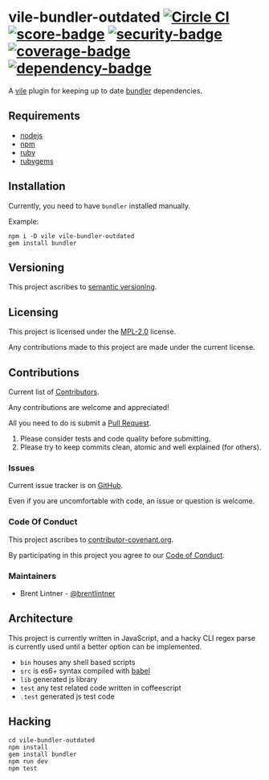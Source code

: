 # vile-bundler-outdated [![Circle CI](https://circleci.com/gh/forthright/vile-bundler-outdated.svg?style=shield&circle-token=c85edd896691e55d036186ac2231b8ab3d396947)](https://circleci.com/gh/forthright/vile-bundler-outdated) [![score-badge](https://vile.io/api/v0/projects/vile-bundler-outdated/badges/score?token=USryyHar5xQs7cBjNUdZ)](https://vile.io/~brentlintner/vile-bundler-outdated) [![security-badge](https://vile.io/api/v0/projects/vile-bundler-outdated/badges/security?token=USryyHar5xQs7cBjNUdZ)](https://vile.io/~brentlintner/vile-bundler-outdated) [![coverage-badge](https://vile.io/api/v0/projects/vile-bundler-outdated/badges/coverage?token=USryyHar5xQs7cBjNUdZ)](https://vile.io/~brentlintner/vile-bundler-outdated) [![dependency-badge](https://vile.io/api/v0/projects/vile-bundler-outdated/badges/dependency?token=USryyHar5xQs7cBjNUdZ)](https://vile.io/~brentlintner/vile-bundler-outdated)

A [vile](https://vile.io) plugin for keeping up to date [bundler](https://github.com/bundler/bundler) dependencies.

## Requirements

- [nodejs](http://nodejs.org)
- [npm](http://npmjs.org)
- [ruby](http://nodejs.org)
- [rubygems](http://rubygems.org)

## Installation

Currently, you need to have `bundler` installed manually.

Example:

    npm i -D vile vile-bundler-outdated
    gem install bundler

## Versioning

This project ascribes to [semantic versioning](http://semver.org).

## Licensing

This project is licensed under the [MPL-2.0](LICENSE) license.

Any contributions made to this project are made under the current license.

## Contributions

Current list of [Contributors](https://github.com/forthright/vile-bundler-outdated/graphs/contributors).

Any contributions are welcome and appreciated!

All you need to do is submit a [Pull Request](https://github.com/forthright/vile-bundler-outdated/pulls).

1. Please consider tests and code quality before submitting.
2. Please try to keep commits clean, atomic and well explained (for others).

### Issues

Current issue tracker is on [GitHub](https://github.com/forthright/vile-bundler-outdated/issues).

Even if you are uncomfortable with code, an issue or question is welcome.

### Code Of Conduct

This project ascribes to [contributor-covenant.org](http://contributor-covenant.org).

By participating in this project you agree to our [Code of Conduct](CODE_OF_CONDUCT.md).

### Maintainers

- Brent Lintner - [@brentlintner](http://github.com/brentlintner)

## Architecture

This project is currently written in JavaScript,
and a hacky CLI regex parse is currently used until
a better option can be implemented.

- `bin` houses any shell based scripts
- `src` is es6+ syntax compiled with [babel](https://babeljs.io)
- `lib` generated js library
- `test` any test related code written in coffeescript
- `.test` generated js test code

## Hacking

    cd vile-bundler-outdated
    npm install
    gem install bundler
    npm run dev
    npm test

